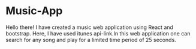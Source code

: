 # Music-App
Hello there!
I have created a music web application using React and bootstrap. Here, I have used itunes api-link.In this web application one can search for any song and play for a limited time period of 25 seconds.
